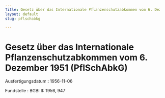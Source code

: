 ```yaml
---
Title: Gesetz über das Internationale Pflanzenschutzabkommen vom 6. Dezember 1951
layout: default
slug: pflschabkg

---
```


# Gesetz über das Internationale Pflanzenschutzabkommen vom 6. Dezember 1951 (PflSchAbkG)

Ausfertigungsdatum
:   1956-11-06

Fundstelle
:   BGBl II: 1956, 947

